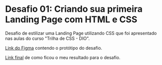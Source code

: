 # Desafio 01: Criando sua primeira Landing Page com HTML e CSS

Desafio de estilizar uma Landing Page utilizando CSS que foi apresentado nas aulas do curso "Trilha de CSS - DIO".

[Link do Figma](https://www.figma.com/file/3PiokoJj9IhGDnNiWAJbz7/DIO---Desafio-01?node-id=2%3A6) contendo o protótipo do desafio.

[Link final](https://ambrosio99.github.io/Desafio-trilha-css/) de como ficou o meu resultado para o desafio.

